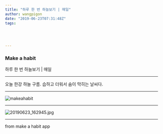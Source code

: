 ```yaml
---
title: "하루 한 번 하늘보기 | 매일"
author: wangpigon
date: "2019-06-23T07:31:48Z"
tags:
  
  
  
  
---
```

### Make a habit

하루 한 번 하늘보기 | 매일

---

오늘 한강 하늘 구름.
습하고 더워서 숨이 막히는 날씨다.

---

![makeahabit](https://steemitimages.com/300x0/https://s3.ap-northeast-2.amazonaws.com/img.passionbull.net/public/wangpigon/1561275101.jpg)

***

![20190623_162945.jpg](https://files.steempeak.com/file/steempeak/wangpigon/NLtyvqwl-20190623_162945.jpg)

***

from make a habit app